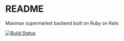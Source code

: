 # README

Maximax supermarket backend built on Ruby on Rails

[![Build Status](https://semaphoreci.com/api/v1/projects/13e700de-f986-4fd0-88c5-29bf5c811159/1978318/badge.svg)](https://semaphoreci.com/louishoang-77/maximax-back)